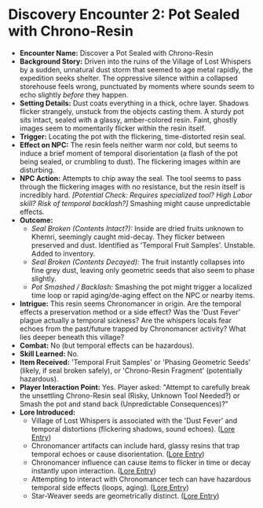 # Discovery Encounter 2: Pot Sealed with Chrono-Resin

*   **Encounter Name:** Discover a Pot Sealed with Chrono-Resin
*   **Background Story:** Driven into the ruins of the Village of Lost Whispers by a sudden, unnatural dust storm that seemed to age metal rapidly, the expedition seeks shelter. The oppressive silence within a collapsed storehouse feels wrong, punctuated by moments where sounds seem to echo slightly *before* they happen.
*   **Setting Details:** Dust coats everything in a thick, ochre layer. Shadows flicker strangely, unstuck from the objects casting them. A sturdy pot sits intact, sealed with a glassy, amber-colored resin. Faint, ghostly images seem to momentarily flicker within the resin itself.
*   **Trigger:** Locating the pot with the flickering, time-distorted resin seal.
*   **Effect on NPC:** The resin feels neither warm nor cold, but seems to induce a brief moment of temporal disorientation (a flash of the pot being sealed, or crumbling to dust). The flickering images within are disturbing.
*   **NPC Action:** Attempts to chip away the seal. The tool seems to pass through the flickering images with no resistance, but the resin itself is incredibly hard. *[Potential Check: Requires specialized tool? High Labor skill? Risk of temporal backlash?]* Smashing might cause unpredictable effects.
*   **Outcome:**
    *   *Seal Broken (Contents Intact?):* Inside are dried fruits unknown to Khemri, seemingly caught mid-decay. They flicker between preserved and dust. Identified as 'Temporal Fruit Samples'. Unstable. Added to inventory.
    *   *Seal Broken (Contents Decayed):* The fruit instantly collapses into fine grey dust, leaving only geometric seeds that also seem to phase slightly.
    *   *Pot Smashed / Backlash:* Smashing the pot might trigger a localized time loop or rapid aging/de-aging effect on the NPC or nearby items.
*   **Intrigue:** This resin seems Chronomancer in origin. Are the temporal effects a preservation method or a side effect? Was the 'Dust Fever' plague actually a temporal sickness? Are the whispers locals fear echoes from the past/future trapped by Chronomancer activity? What lies deeper beneath this village?
*   **Combat:** No (but temporal effects can be hazardous).
*   **Skill Learned:** No.
*   **Item Received:** 'Temporal Fruit Samples' or 'Phasing Geometric Seeds' (likely, if seal broken safely), or 'Chrono-Resin Fragment' (potentially hazardous).
*   **Player Interaction Point:** Yes. Player asked: "Attempt to carefully break the unsettling Chrono-Resin seal (Risky, Unknown Tool Needed?) or Smash the pot and stand back (Unpredictable Consequences)?"
*   **Lore Introduced:**
    *   Village of Lost Whispers is associated with the 'Dust Fever' and temporal distortions (flickering shadows, sound echoes). ([Lore Entry](lore.md#known-locations--regions))
    *   Chronomancer artifacts can include hard, glassy resins that trap temporal echoes or cause disorientation. ([Lore Entry](lore.md#precursor-civilizations))
    *   Chronomancer influence can cause items to flicker in time or decay instantly upon interaction. ([Lore Entry](lore.md#precursor-civilizations))
    *   Attempting to interact with Chronomancer tech can have hazardous temporal side effects (loops, aging). ([Lore Entry](lore.md#precursor-civilizations))
    *   Star-Weaver seeds are geometrically distinct. ([Lore Entry](lore.md#precursor-civilizations)) 